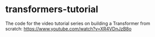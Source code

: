 # transformers-tutorial
The code for the video tutorial series on building a Transformer from scratch: https://www.youtube.com/watch?v=XR4VDnJzB8o
